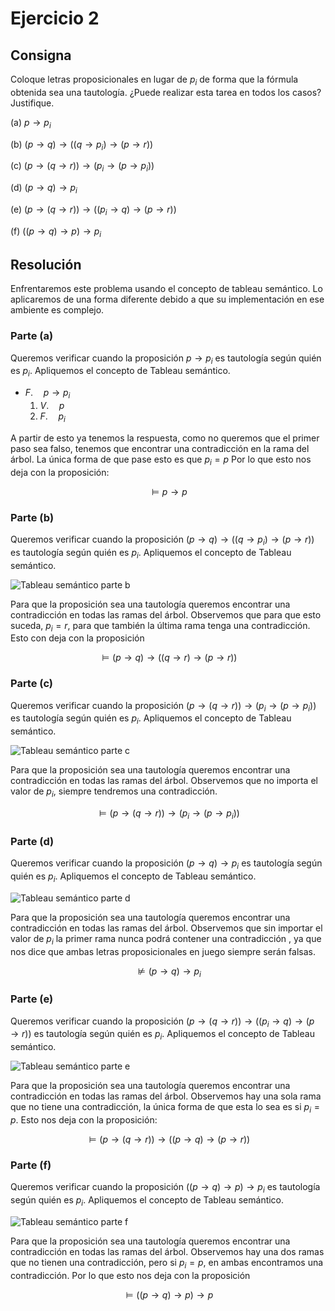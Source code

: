 # Ejercicio 2

## Consigna

Coloque letras proposicionales en lugar de $p_i$ de forma que la fórmula obtenida sea una tautología. ¿Puede realizar esta tarea en todos los casos? Justifique.

(a) $p \to p_i$

(b) $(p \to q) \to ((q \to p_i) \to (p \to r))$

(c) $(p \to (q \to r)) \to (p_i \to (p \to p_i))$

(d) $(p \to q) \to p_i$

(e) $(p \to (q \to r)) \to ((p_i \to q) \to (p \to r))$

(f) $((p \to q) \to p) \to p_i$

## Resolución

Enfrentaremos este problema usando el concepto de tableau semántico. Lo aplicaremos de una forma diferente debido a que su implementación en ese ambiente es complejo.

### Parte (a)

Queremos verificar cuando la proposición $p\rightarrow p_i$ es tautología según quién es $p_i$. Apliquemos el concepto de Tableau semántico.

- $F.\quad p\rightarrow p_i$
    1. $V.\quad p$
    2. $F.\quad p_i$

A partir de esto ya tenemos la respuesta, como no queremos que el primer paso sea falso, tenemos que encontrar una contradicción en la rama del árbol. La única forma de que pase esto es que $p_i = p$
Por lo que esto nos deja con la proposición:

$$
\models p\rightarrow p
$$

### Parte (b)

Queremos verificar cuando la proposición $(p \to q) \to ((q \to p_i) \to (p \to r))$ es tautología según quién es $p_i$. Apliquemos el concepto de Tableau semántico.

![Tableau semántico parte b](/practico/practico3/images/ej2fig1.png)

Para que la proposición sea una tautología queremos encontrar una contradicción en todas las ramas del árbol. Observemos que para que esto suceda, $p_i = r$, para que también la última rama tenga una contradicción. Esto con deja con la proposición

$$
\models (p \to q) \to ((q \to r) \to (p \to r))
$$

### Parte (c)

Queremos verificar cuando la proposición $(p \to (q \to r)) \to (p_i \to (p \to p_i))$ es tautología según quién es $p_i$. Apliquemos el concepto de Tableau semántico.

![Tableau semántico parte c](/practico/practico3/images/ej2fig2.png)

Para que la proposición sea una tautología queremos encontrar una contradicción en todas las ramas del árbol. Observemos que no importa el valor de $p_i$, siempre tendremos una contradicción.

$$
\models (p \to (q \to r)) \to (p_i \to (p \to p_i))
$$

### Parte (d)

Queremos verificar cuando la proposición $(p \to q) \to p_i$ es tautología según quién es $p_i$. Apliquemos el concepto de Tableau semántico.

![Tableau semántico parte d](/practico/practico3/images/ej2fig3.png)

Para que la proposición sea una tautología queremos encontrar una contradicción en todas las ramas del árbol. Observemos que sin importar el valor de $p_i$ la primer rama nunca podrá contener una contradicción , ya que nos dice que ambas letras proposicionales en juego siempre serán falsas.

$$
\not\models (p \to q) \to p_i
$$

### Parte (e)

Queremos verificar cuando la proposición $(p \to (q \to r)) \to ((p_i \to q) \to (p \to r))$ es tautología según quién es $p_i$. Apliquemos el concepto de Tableau semántico.

![Tableau semántico parte e](/practico/practico3/images/ej2fig4.png)

Para que la proposición sea una tautología queremos encontrar una contradicción en todas las ramas del árbol. Observemos hay una sola rama que no tiene una contradicción, la única forma de que esta lo sea es si $p_i = p$. Esto nos deja con la proposición:

$$
\models (p \to (q \to r)) \to ((p \to q) \to (p \to r))
$$

### Parte (f)

Queremos verificar cuando la proposición $((p \to q) \to p) \to p_i$ es tautología según quién es $p_i$. Apliquemos el concepto de Tableau semántico.

![Tableau semántico parte f](/practico/practico3/images/ej2fig5.png)

Para que la proposición sea una tautología queremos encontrar una contradicción en todas las ramas del árbol. Observemos hay una dos ramas que no tienen una contradicción, pero si $p_i = p$, en ambas encontramos una contradicción. Por lo que esto nos deja con la proposición

$$
\models ((p \to q) \to p) \to p
$$